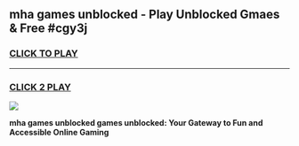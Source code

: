 
## mha games unblocked - Play Unblocked Gmaes & Free #cgy3j
<h3>
<a href="https://news.freeplayer.one?title=mha_games_unblocked&ref=03M">CLICK TO PLAY</a></h3>
<hr>

<h3>
<a href="https://news.freeplayer.one?title=mha_games_unblocked&ref=03M">CLICK 2 PLAY</a>
  
</h3>

<a href="https://news.freeplayer.one?title=mha_games_unblocked&ref=03M"><img src="https://clearcache.store/games.png"></a>


**mha games unblocked games unblocked: Your Gateway to Fun and Accessible Online Gaming**

